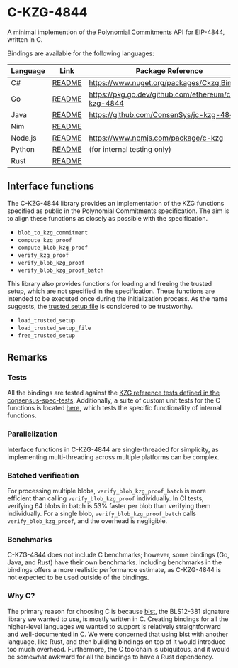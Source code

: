 # C-KZG-4844

A minimal implemention of the [Polynomial
Commitments](https://github.com/ethereum/consensus-specs/blob/dev/specs/deneb/polynomial-commitments.md)
API for EIP-4844, written in C.

Bindings are available for the following languages:

| Language | Link                                 | Package Reference                                 |
|----------|--------------------------------------|---------------------------------------------------|
| C#       | [README](bindings/csharp/README.md)  | https://www.nuget.org/packages/Ckzg.Bindings      |
| Go       | [README](bindings/go/README.md)      | https://pkg.go.dev/github.com/ethereum/c-kzg-4844 |
| Java     | [README](bindings/java/README.md)    | https://github.com/ConsenSys/jc-kzg-4844          |
| Nim      | [README](bindings/nim/README.md)     |                                                   |
| Node.js  | [README](bindings/node.js/README.md) | https://www.npmjs.com/package/c-kzg               |
| Python   | [README](bindings/python/README.md)  | (for internal testing only)                       |
| Rust     | [README](bindings/rust/README.md)    |                                                   |

## Interface functions

The C-KZG-4844 library provides an implementation of the KZG functions specified
as public in the Polynomial Commitments specification. The aim is to align these
functions as closely as possible with the specification.

- `blob_to_kzg_commitment`
- `compute_kzg_proof`
- `compute_blob_kzg_proof`
- `verify_kzg_proof`
- `verify_blob_kzg_proof`
- `verify_blob_kzg_proof_batch`

This library also provides functions for loading and freeing the trusted setup,
which are not specified in the specification. These functions are intended to be
executed once during the initialization process. As the name suggests, the
[trusted setup
file](https://github.com/ethereum/c-kzg-4844/blob/main/src/trusted_setup.txt) is
considered to be trustworthy.

- `load_trusted_setup`
- `load_trusted_setup_file`
- `free_trusted_setup`

## Remarks

### Tests

All the bindings are tested against the [KZG reference tests defined in the
consensus-spec-tests](https://github.com/ethereum/consensus-spec-tests/tree/master/tests/general/deneb/kzg).
Additionally, a suite of custom unit tests for the C functions is located
[here](https://github.com/ethereum/c-kzg-4844/blob/main/src/test_c_kzg_4844.c),
which tests the specific functionality of internal functions.

### Parallelization

Interface functions in C-KZG-4844 are single-threaded for simplicity, as
implementing multi-threading across multiple platforms can be complex.

### Batched verification

For processing multiple blobs, `verify_blob_kzg_proof_batch` is more efficient
than calling `verify_blob_kzg_proof` individually. In CI tests, verifying 64
blobs in batch is 53% faster per blob than verifying them individually. For a
single blob, `verify_blob_kzg_proof_batch` calls `verify_blob_kzg_proof`, and
the overhead is negligible.

### Benchmarks

C-KZG-4844 does not include C benchmarks; however, some bindings (Go, Java, and
Rust) have their own benchmarks. Including benchmarks in the bindings offers a
more realistic performance estimate, as C-KZG-4844 is not expected to be used
outside of the bindings.

### Why C?

The primary reason for choosing C is because
[blst](https://github.com/supranational/blst), the BLS12-381 signature library
we wanted to use, is mostly written in C. Creating bindings for all the
higher-level languages we wanted to support is relatively straightforward and
well-documented in C. We were concerned that using blst with another language,
like Rust, and then building bindings on top of it would introduce too much
overhead. Furthermore, the C toolchain is ubiquitous, and it would be somewhat
awkward for all the bindings to have a Rust dependency.
